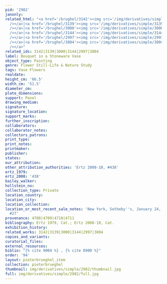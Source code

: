 ```yaml
---
pid: '2982'
janonly: 
related_html: "<a href='/brughel/3142'><img src='/img/derivatives/simple/3142/thumbnail.jpg'
  /></a>|<a href='/brughel/3139'><img src='/img/derivatives/simple/3139/thumbnail.jpg'
  /></a>|<a href='/brughel/3000'><img src='/img/derivatives/simple/3000/thumbnail.jpg'
  /></a>|<a href='/brughel/3144'><img src='/img/derivatives/simple/3144/thumbnail.jpg'
  /></a>|<a href='/brughel/2997'><img src='/img/derivatives/simple/2997/thumbnail.jpg'
  /></a>|<a href='/brughel/3804'><img src='/img/derivatives/simple/3804/thumbnail.jpg'
  /></a>"
related_ids: 3142|3139|3000|3144|2997|3804
label: Bouquet in a Stoneware Vase
object_type: Painting
genre: Flower Still-Life & Nature Study
tags: Vase Flowers
realdate: 
height_cm: '66.5'
width_cm: '51.5'
diameter_cm: 
plate_dimensions: 
support: Panel
drawing_medium: 
signature: 
signature_location: 
support_marks: 
further_inscription: 
collaborators: 
collaborator_notes: 
collectors_patrons: 
print_type: 
print_notes: 
printmaker: 
publisher: 
states: 
our_attribution: 
other_attribution_authorities: 'Ertz 2008-10, #438'
ertz_1979: 
ertz_2008: '438'
bailey_walker: 
hollstein_no: 
collection_type: Private
location_country: 
location_city: 
location_collection: 
location_or_most_recent_sale_notes: 'New York, Sotheby''s, January 24, 2008, inv.
  #27'
provenance: 4708|4709|4710|4711
bibliography: Ertz 1979, Cat.; Ertz 2008-10, Cat.
exhibition_history: 
related_works: 3142|3139|3000|3144|2997|3804
copies_and_variants: 
curatorial_files: 
external_resources: 
biblio: "{% cite 9004 %} , {% cite 8900 %}"
order: '94'
layout: pieterbrueghel_item
collection: pieterbrueghel
thumbnail: img/derivatives/simple/2982/thumbnail.jpg
full: img/derivatives/simple/2982/full.jpg
---
```

